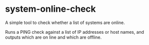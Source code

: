 # system-online-check
A simple tool to check whether a list of systems are online.

Runs a PING check against a list of IP addresses or host names, and outputs which are on line and which are offline.
